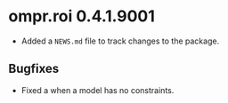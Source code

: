 # ompr.roi 0.4.1.9001

* Added a `NEWS.md` file to track changes to the package.


## Bugfixes

* Fixed a when a model has no constraints.


